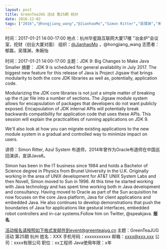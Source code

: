 ```yaml
---
layout: post
title: GreenTeaJUG 活动 第25期 杭州
date: 2016-12-02
tags: ["2016","@hongjiang_wang","@JianhaoMo","Simon Ritter","吴璞渊","朱婉怡","杭州","活动","郁磊"]
---
```


时间：2017-01-21 14:00-17:00
地点：杭州华星路互联网大厦17楼 "冶金炉"会议室，挖财（创业大厦对面）
组织：[@JianhaoMo](http://weibo.com/halmo) ，@hongjiang_wang
志愿者：郁磊，吴璞渊，朱婉怡

时间：2017-01-21 14:00-17:00
主题：JDK 9: Big Changes to Make Java Smaller
摘要：
JDK 9 is scheduled for general availability in July 2017.  The biggest new feature for this release of Java is Project Jigsaw that brings modularity to both the core JDK libraries as well as, potentially, application code.

Modularizing the JDK core libraries is not just a simple matter of breaking up the rt.jar file into a number of sections.  The Jigsaw module system allows for encapsulation of packages that developers do not want publicly exposed. Encapsulation of JDK internal APIs will potentially break backwards compatibility for application code that uses these APIs.  This session will explain the practicalities of running applications on JDK 9.

We'll also look at how you can migrate existing applications to the new module system in a gradual and controlled way to minimize impact on users.

讲师：Simon Ritter, Azul System 布道师，2014年曾作为Oracle布道师在中国巡回演讲，宣讲Java8。

Simon has been in the IT business since 1984 and holds a Bachelor of Science degree in Physics from Brunel University in the U.K. Originally working in the area of UNIX development for AT&T UNIX System Labs and then Novell, Simon moved to Sun in 1996. At this time he started working with Java technology and has spent time working both in Java development and consultancy. Having moved to Oracle as part of the Sun acquisition he now focuses on the core Java platform, Java for client applications and embedded Java. He also continues to develop demonstrations that push the boundaries of Java for applications like gestural interfaces, embedded robot controllers and in-car systems.Follow him on Twitter, @speakjava.
**报名**

活动报名请按照如下格式发邮件到event@greenteajug.cn
主题：GreenTeaJUG活动 第25期 杭州
姓名：XXX
手机号码：xxxxxxxxxxx
邮箱：xxxx@xxx.xxx
公司：xxxx有限公司
职位：xx工程师
Java使用年限：x年